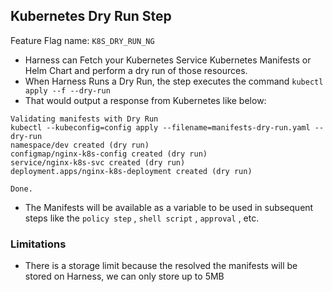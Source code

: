 ## Kubernetes Dry Run Step

Feature Flag name: `K8S_DRY_RUN_NG`

- Harness can Fetch your Kubernetes Service Kubernetes Manifests or Helm Chart and perform a dry run of those resources. 
- When Harness Runs a Dry Run, the step executes the command `kubectl apply --f --dry-run`
- That would output a response from Kubernetes like below:

```Sh
Validating manifests with Dry Run
kubectl --kubeconfig=config apply --filename=manifests-dry-run.yaml --dry-run
namespace/dev created (dry run)
configmap/nginx-k8s-config created (dry run)
service/nginx-k8s-svc created (dry run)
deployment.apps/nginx-k8s-deployment created (dry run)

Done.
```

- The Manifests will be available as a variable to be used in subsequent steps like the `policy step` , `shell script` , `approval` , etc. 


### Limitations

- There is a storage limit because the resolved the manifests will be stored on Harness, we can only store up to 5MB



